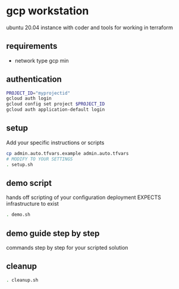 # gcp workstation

ubuntu 20.04 instance with coder and tools for working in terraform

## requirements
 - network type gcp min

## authentication
```bash
PROJECT_ID="myprojectid"
gcloud auth login
gcloud config set project $PROJECT_ID
gcloud auth application-default login
```


## setup
Add your specific instructions or scripts

```bash
cp admin.auto.tfvars.example admin.auto.tfvars
# MODIFY TO YOUR SETTINGS
. setup.sh
```

## demo script

hands off scripting of your configuration deployment EXPECTS infrastructure to exist

```bash
. demo.sh
```
## demo guide step by step

commands step by step for your scripted solution

## cleanup
```bash
. cleanup.sh
```
